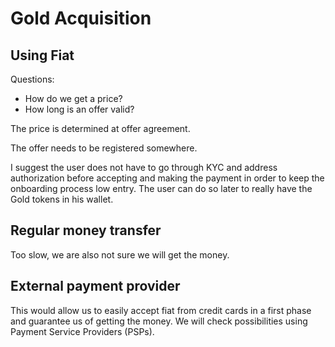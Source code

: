  # Gold Acquisition

## Using Fiat

 Questions:

 - How do we get a price? 
 - How long is an offer valid? 

 The price is determined at offer agreement.

 The offer needs to be registered somewhere.

 I suggest the user does not have to go through KYC and address authorization before accepting and making the payment in order to keep the onboarding process low entry. The user can do so later to really have the Gold tokens in his wallet.

 ## Regular money transfer
Too slow, we are also not sure we will get the money.

## External payment provider
This would allow us to easily accept fiat from credit cards in a first phase and guarantee us of getting the money.
We will check possibilities using Payment Service Providers (PSPs).



